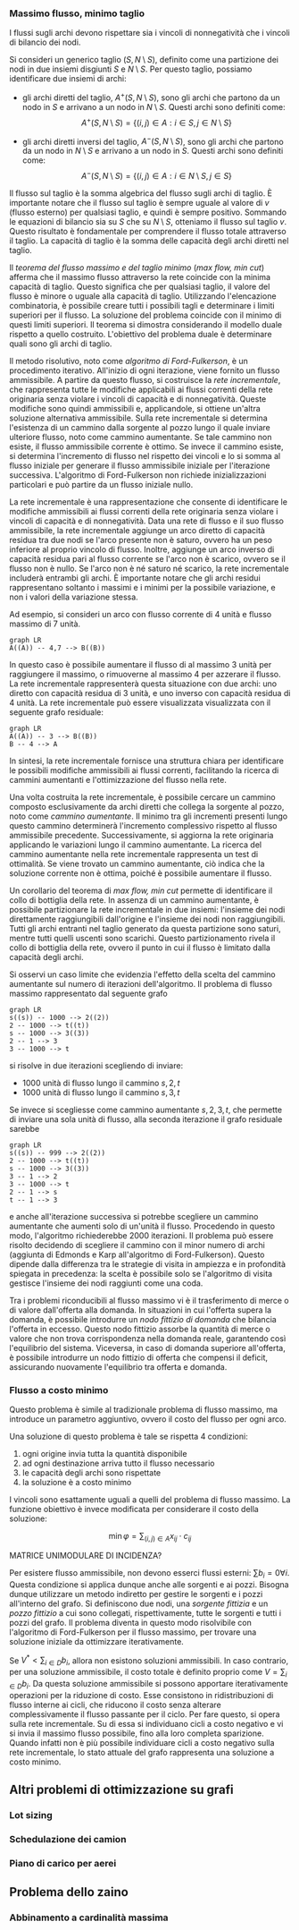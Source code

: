 
### Massimo flusso, minimo taglio

I flussi sugli archi devono rispettare sia i vincoli di nonnegatività che i vincoli di bilancio dei nodi.

Si consideri un generico taglio $(S, N \setminus S)$, definito come una partizione dei nodi in due insiemi disgiunti $S$ e $N \setminus S$. Per questo taglio, possiamo identificare due insiemi di archi:

- gli archi diretti del taglio, $A^+(S, N \setminus S)$, sono gli archi che partono da un nodo in $S$ e arrivano a un nodo in $N \setminus S$. Questi archi sono definiti come:
$$A^+(S, N \setminus S) = \{(i,j) \in A: i \in S, j \in N \setminus S\}$$

- gli archi diretti inversi del taglio, $A^-(S, N \setminus S)$, sono gli archi che partono da un nodo in $N \setminus S$ e arrivano a un nodo in $S$. Questi archi sono definiti come:
$$A^-(S, N \setminus S) = \{(i,j) \in A: i \in N \setminus S, j \in S\}$$

Il flusso sul taglio è la somma algebrica del flusso sugli archi di taglio. È importante notare che il flusso sul taglio è sempre uguale al valore di $v$ (flusso esterno) per qualsiasi taglio, e quindi è sempre positivo. Sommando le equazioni di bilancio sia su $S$ che su $N \setminus S$, otteniamo il flusso sul taglio $v$. Questo risultato è fondamentale per comprendere il flusso totale attraverso il taglio. La capacità di taglio è la somma delle capacità degli archi diretti nel taglio.

Il *teorema del flusso massimo e del taglio minimo* (*max flow, min cut*) afferma che il massimo flusso attraverso la rete coincide con la minima capacità di taglio. Questo significa che per qualsiasi taglio, il valore del flusso è minore o uguale alla capacità di taglio. Utilizzando l'elencazione combinatoria, è possibile creare tutti i possibili tagli e determinare i limiti superiori per il flusso. La soluzione del problema coincide con il minimo di questi limiti superiori. Il teorema si dimostra considerando il modello duale rispetto a quello costruito. L'obiettivo del problema duale è determinare quali sono gli archi di taglio.

Il metodo risolutivo, noto come *algoritmo di Ford-Fulkerson*, è un procedimento iterativo. All'inizio di ogni iterazione, viene fornito un flusso ammissibile. A partire da questo flusso, si costruisce la *rete incrementale*, che rappresenta tutte le modifiche applicabili ai flussi correnti della rete originaria senza violare i vincoli di capacità e di nonnegatività. Queste modifiche sono quindi ammissibili e, applicandole, si ottiene un'altra soluzione alternativa ammissibile. Sulla rete incrementale si determina l'esistenza di un cammino dalla sorgente al pozzo lungo il quale inviare ulteriore flusso, noto come cammino aumentante. Se tale cammino non esiste, il flusso ammissibile corrente è ottimo. Se invece il cammino esiste, si determina l'incremento di flusso nel rispetto dei vincoli e lo si somma al flusso iniziale per generare il flusso ammissibile iniziale per l'iterazione successiva. L'algoritmo di Ford-Fulkerson non richiede inizializzazioni particolari e può partire da un flusso iniziale nullo.

La rete incrementale è una rappresentazione che consente di identificare le modifiche ammissibili ai flussi correnti della rete originaria senza violare i vincoli di capacità e di nonnegatività. Data una rete di flusso e il suo flusso ammissibile, la rete incrementale aggiunge un arco diretto di capacità residua tra due nodi se l'arco presente non è saturo, ovvero ha un peso inferiore al proprio vincolo di flusso. Inoltre, aggiunge un arco inverso di capacità residua pari al flusso corrente se l'arco non è scarico, ovvero se il flusso non è nullo. Se l'arco non è né saturo né scarico, la rete incrementale includerà entrambi gli archi. È importante notare che gli archi residui rappresentano soltanto i massimi e i minimi per la possibile variazione, e non i valori della variazione stessa.

Ad esempio, si consideri un arco con flusso corrente di 4 unità e flusso massimo di 7 unità.

```mermaid
graph LR
A((A)) -- 4,7 --> B((B))
```

In questo caso è possibile aumentare il flusso di al massimo 3 unità per raggiungere il massimo, o rimuoverne al massimo 4 per azzerare il flusso. La rete incrementale rappresenterà questa situazione con due archi: uno diretto con capacità residua di 3 unità, e uno inverso con capacità residua di 4 unità. La rete incrementale può essere visualizzata visualizzata con il seguente grafo residuale:
```mermaid
graph LR
A((A)) -- 3 --> B((B))
B -- 4 --> A
```
In sintesi, la rete incrementale fornisce una struttura chiara per identificare le possibili modifiche ammissibili ai flussi correnti, facilitando la ricerca di cammini aumentanti e l'ottimizzazione del flusso nella rete.

Una volta costruita la rete incrementale, è possibile cercare un cammino composto esclusivamente da archi diretti che collega la sorgente al pozzo, noto come *cammino aumentante*. Il minimo tra gli incrementi presenti lungo questo cammino determinerà l'incremento complessivo rispetto al flusso ammissibile precedente. Successivamente, si aggiorna la rete originaria applicando le variazioni lungo il cammino aumentante. La ricerca del cammino aumentante nella rete incrementale rappresenta un test di ottimalità. Se viene trovato un cammino aumentante, ciò indica che la soluzione corrente non è ottima, poiché è possibile aumentare il flusso.

Un corollario del teorema di *max flow, min cut* permette di identificare il collo di bottiglia della rete. In assenza di un cammino aumentante, è possibile partizionare la rete incrementale in due insiemi: l'insieme dei nodi direttamente raggiungibili dall'origine e l'insieme dei nodi non raggiungibili. Tutti gli archi entranti nel taglio generato da questa partizione sono saturi, mentre tutti quelli uscenti sono scarichi. Questo partizionamento rivela il collo di bottiglia della rete, ovvero il punto in cui il flusso è limitato dalla capacità degli archi.

Si osservi un caso limite che evidenzia l'effetto della scelta del cammino aumentante sul numero di iterazioni dell'algoritmo. Il problema di flusso massimo rappresentato dal seguente grafo
```mermaid
graph LR
s((s)) -- 1000 --> 2((2))
2 -- 1000 --> t((t))
s -- 1000 --> 3((3))
2 -- 1 --> 3
3 -- 1000 --> t
```
si risolve in due iterazioni scegliendo di inviare:

- 1000 unità di flusso lungo il cammino $s,2,t$
- 1000 unità di flusso lungo il cammino $s,3,t$

Se invece si scegliesse come cammino aumentante $s,2,3,t$, che permette di inviare una sola unità di flusso, alla seconda iterazione il grafo residuale sarebbe
```mermaid
graph LR
s((s)) -- 999 --> 2((2))
2 -- 1000 --> t((t))
s -- 1000 --> 3((3))
3 -- 1 --> 2
3 -- 1000 --> t
2 -- 1 --> s
t -- 1 --> 3
```
e anche all'iterazione successiva si potrebbe scegliere un cammino aumentante che aumenti solo di un'unità il flusso. Procedendo in questo modo, l'algoritmo richiederebbe 2000 iterazioni. Il problema può essere risolto decidendo di scegliere il cammino con il minor numero di archi (aggiunta di Edmonds e Karp all'algoritmo di Ford-Fulkerson). Questo dipende dalla differenza tra le strategie di visita in ampiezza e in profondità spiegata in precedenza: la scelta è possibile solo se l'algoritmo di visita gestisce l'insieme dei nodi raggiunti come una coda.

Tra i problemi riconducibili al flusso massimo vi è il trasferimento di merce o di valore dall'offerta alla domanda. In situazioni in cui l'offerta supera la domanda, è possibile introdurre un *nodo fittizio di domanda* che bilancia l'offerta in eccesso. Questo nodo fittizio assorbe la quantità di merce o valore che non trova corrispondenza nella domanda reale, garantendo così l'equilibrio del sistema. Viceversa, in caso di domanda superiore all'offerta, è possibile introdurre un nodo fittizio di offerta che compensi il deficit, assicurando nuovamente l'equilibrio tra offerta e domanda.

### Flusso a costo minimo

Questo problema è simile al tradizionale problema di flusso massimo, ma introduce un parametro aggiuntivo, ovvero il costo del flusso per ogni arco.

Una soluzione di questo problema è tale se rispetta 4 condizioni:

1. ogni origine invia tutta la quantità disponibile
2. ad ogni destinazione arriva tutto il flusso necessario
3. le capacità degli archi sono rispettate
4. la soluzione è a costo minimo

I vincoli sono esattamente uguali a quelli del problema di flusso massimo. La funzione obiettivo è invece modificata per considerare il costo della soluzione:

$$ \min \varphi = \sum_{(i,j) \in A} x_{ij} \cdot c_{ij} $$

MATRICE UNIMODULARE DI INCIDENZA?

Per esistere flusso ammissibile, non devono esserci flussi esterni: $\sum b_i = 0 \forall i$. Questa condizione si applica dunque anche alle sorgenti e ai pozzi. Bisogna dunque utilizzare un metodo indiretto per gestire le sorgenti e i pozzi all'interno del grafo. Si definiscono due nodi, una _sorgente fittizia_ e un _pozzo fittizio_ a cui sono collegati, rispettivamente, tutte le sorgenti e tutti i pozzi del grafo. Il problema diventa in questo modo risolvibile con l'algoritmo di Ford-Fulkerson per il flusso massimo, per trovare una soluzione iniziale da ottimizzare iterativamente.

Se $V^* < \sum_{i \in D} b_i$, allora non esistono soluzioni ammissibili. In caso contrario, per una soluzione ammissibile, il costo totale è definito proprio come $V = \sum_{i \in D} b_i$. Da questa soluzione ammissibile si possono apportare iterativamente operazioni per la riduzione di costo. Esse consistono in ridistribuzioni di flusso interne ai cicli, che riducono il costo senza alterare complessivamente il flusso passante per il ciclo. Per fare questo, si opera sulla rete incrementale. Su di essa si individuano cicli a costo negativo e vi si invia il massimo flusso possibile, fino alla loro completa sparizione. Quando infatti non è più possibile individuare cicli a costo negativo sulla rete incrementale, lo stato attuale del grafo rappresenta una soluzione a costo minimo.

## Altri problemi di ottimizzazione su grafi

### Lot sizing



### Schedulazione dei camion

### Piano di carico per aerei

## Problema dello zaino

### Abbinamento a cardinalità massima
